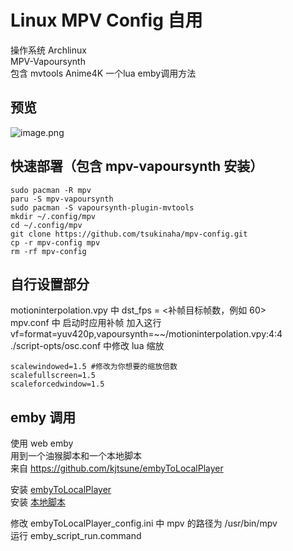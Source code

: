 # Linux MPV Config 自用   
操作系统 Archlinux    
MPV-Vapoursynth  
包含 mvtools Anime4K 一个lua emby调用方法 
## 预览 
![image.png](https://s2.loli.net/2023/10/17/eiQVHFqyukJv2mj.png)    
## 快速部署（包含 mpv-vapoursynth 安装）
```
sudo pacman -R mpv 
paru -S mpv-vapoursynth
sudo pacman -S vapoursynth-plugin-mvtools
mkdir ~/.config/mpv
cd ~/.config/mpv
git clone https://github.com/tsukinaha/mpv-config.git
cp -r mpv-config mpv
rm -rf mpv-config
```
## 自行设置部分   

motioninterpolation.vpy 中 dst_fps = <补帧目标帧数，例如 60>   
mpv.conf 中 启动时应用补帧 加入这行 vf=format=yuv420p,vapoursynth=~~/motioninterpolation.vpy:4:4   
./script-opts/osc.conf 中修改 lua 缩放
```
scalewindowed=1.5 #修改为你想要的缩放倍数
scalefullscreen=1.5
scaleforcedwindow=1.5
``` 

## emby 调用
使用 web emby   
用到一个油猴脚本和一个本地脚本   
来自 https://github.com/kjtsune/embyToLocalPlayer   
   
安装 [embyToLocalPlayer](https://greasyfork.org/zh-CN/scripts/448648-embytolocalplayer)   
安装 [本地脚本](https://github.com/kjtsune/embyToLocalPlayer)   

修改 embyToLocalPlayer_config.ini 中 mpv 的路径为
 /usr/bin/mpv   
运行 emby_script_run.command